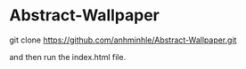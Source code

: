 # Abstract-Wallpaper
git clone https://github.com/anhminhle/Abstract-Wallpaper.git

and then run the index.html file.


